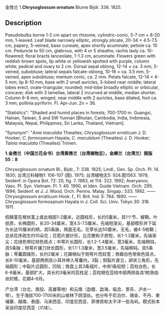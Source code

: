 金唇兰
1.**Chrysoglossum ornatum** Blume Bijdr. 338. 1825.

## Description
Pseudobulbs borne 1-2 cm apart on rhizome, cylindric-conic, 5-7 cm × 8-20 mm, 1-leaved. Leaf blade narrowly elliptic, strongly plicate, 20-34 × 4.5-7.5 cm, papery, 5-veined, base cuneate, apex shortly acuminate; petiole ca. 10 cm. Peduncle to 50 cm, glabrous, with 4 or 5 sheaths; rachis laxly ca. 10-flowered; floral bracts lanceolate, 1-1.3 cm, acuminate. Flowers green with reddish brown spots, lip white or yellowish spotted with purple, column white; pedicel and ovary to 2 cm. Dorsal sepal oblong, 12-14 × ca. 3 mm, 5-veined, subobtuse; lateral sepals falcate-oblong, 10-16 × ca. 3.5 mm, 5-veined, apex subobtuse; mentum conic, ca. 2 mm. Petals falcate, 12-14 × 4-5 mm; lip 8-10 mm, base with 2 small auricles, 3-lobed near middle; lateral lobes erect, ovate-triangular, rounded; mid-lobe broadly elliptic or orbicular, concave; disk with 3 lamellae, lateral 2 incurved at middle, median shorter. Column 6-8 mm, winged, near middle with 2 auricles, base dilated, foot ca. 3 mm; pollinia pyriform. Fl. Apr-Jun. 2*n* = 36.

  "Statistics": "Shaded and humid places in forests; 700-1700 m. Guangxi, Hainan, Taiwan, S and SW Yunnan [Bhutan, Cambodia, India, Indonesia, Malaysia, Nepal, Philippines, Sri Lanka, Thailand, Vietnam].

  "Synonym": "*Ania maculata* Thwaites; *Chrysoglossum erraticum* J. D. Hooker; *C. formosanum* Hayata; *C. maculatum* (Thwaites) J. D. Hooker; *Tainia maculata* (Thwaites) Trimen.

**1.金唇兰（中国兰花全书）台湾黄唇兰（台湾植物志），金蝉兰（台湾兰）图版55：8**

Chrysoglossum ornatum Bl., Bijdr., 7: 338. 1825; Lindl., Gen. Sp. Orch. Pl. 14. 1830; 台湾兰科植物1: 106-107 (图). 1975; 台湾植物志5: 924.图1563. 1978; Seidenf. in Opera Bot. 72: 20, fig. 7. 1983, et 114: 322. 1992; Averyanov, Vasc. Pl. Syn. Vietnam. Fl. 1: 49. 1990, et Iden. Guide Vietnam. Orch. 295. 1994; Seidenf. et J. J. Wood, Orch. Penins. Malay. Singap.: 533. 1992. ——Chrysoglossum erraticum Hook. f., Fl. Brit. Ind. 5: 784. 1890. ——Chrysoglossum formosanum Hayata in J. Coll. Sci. Univ. Tokyo 30: 318. 1911.

假鳞茎在根状茎上彼此相距1-2厘米，近圆柱形，长约5厘米，具1个节，被鞘。叶纸质，长椭圆形，长20-34厘米，宽4.5-7.5厘米，先端短渐尖，基部楔形并下延为长达10厘米的柄，具5条脉，两面无毛。花葶长达50厘米，无毛，被4-5枚鞘；总状花序疏生约10朵花；花苞片披针形，比花梗和子房短，长1-1.3厘米，先端渐尖；花绿色带红棕色斑点；中萼片长圆形，长1.2-1.4厘米，宽3毫米，先端稍钝，具5条脉；侧萼片镰刀状长圆形，长1.1-1.3厘米，宽3.5毫米，先端稍钝，具5条脉；萼囊圆锥形，长约2毫米；花瓣相似于侧萼片而较宽；唇瓣白色带紫色斑点，长8-10毫米，基部两侧具小耳并伸入萼囊内，3裂；侧裂片直立，卵状三角形，先端圆形；中裂片近圆形，凹陷；唇盘上具3条褶片，中央1条较短；蕊柱白色，长6-8毫米，基部扩大，具长约3毫米的蕊柱足；蕊柱翅在蕊柱中部两侧各具1枚倒齿状的臂。花期4-6月。

产台湾（台北、南投、高雄等地）和云南（勐腊、勐海、临沧、景东、泸水一带）。生于海拔700-1700米的山坡林下阴湿处。也分布于尼泊尔、锡金、不丹、柬埔寨、越南、泰国、马来西亚、印度尼西亚、菲律宾和太平洋一些岛屿。模式标本采自印度尼西亚（爪哇）。
